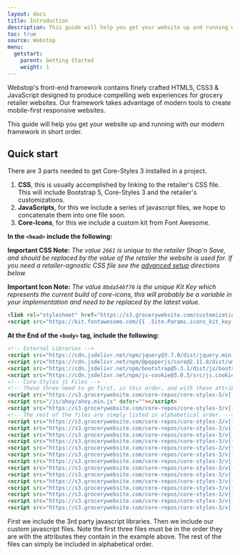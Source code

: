 ```yaml
---
layout: docs
title: Introduction
description: This guide will help you get your website up and running with our modern framework in short order.
toc: true
source: Webstop
menu:
  getstart:
    parent: Getting Started
    weight: 1
---
```


Webstop's front-end framework contains finely crafted HTML5, CSS3 & JavaScript designed to produce compelling web experiences for grocery retailer websites. Our framework takes advantage of modern tools to create mobile-first responsive websites.

This guide will help you get your website up and running with our modern framework in short order.

## Quick start

There are 3 parts needed to get Core-Styles 3 installed in a project.

1. **CSS**, this is usually accomplished by linking to the retailer's CSS file. This will include Bootstrap 5, Core-Styles 3 and the retailer's customizations.
2. **JavaScripts**, for this we include a series of javascript files, we hope to concatenate them into one file soon.
3. **Core-Icons**, for this we include a custom kit from Font Awesome.

**In the `<head>` include the following:**
 
**Important CSS Note:** _The value `2661` is unique to the retailer Shop'n Save, and should be replaced by the value of the retailer the website is used for. If you need a retailer-agnostic CSS file see the [advanced setup](#advanced-setup) directions below._

**Important Icon Note:** _The value `8bda546f76` is the unique Kit Key which represents the current build of core-icons, this will probably be a variable in your implementation and need to be replaced by the latest value._

```html
<link rel="stylesheet" href="https://s3.grocerywebsite.com/customizations_v2/retailer_2661/stylesheets/retailer_2661.css">
<script src="https://kit.fontawesome.com/{{ .Site.Params.icons_kit_key }}.js" crossorigin="anonymous"></script>
```
**At the End of the `<body>` tag, include the following:**

```html
<!-- External Libraries -->
<script src="https://cdn.jsdelivr.net/npm/jquery@3.7.0/dist/jquery.min.js"></script>
<script src="https://cdn.jsdelivr.net/npm/@popperjs/core@2.11.8/dist/umd/popper.min.js" crossorigin="anonymous"></script>
<script src="https://cdn.jsdelivr.net/npm/bootstrap@5.3.1/dist/js/bootstrap.min.js" crossorigin="anonymous"></script>
<script src="https://cdn.jsdelivr.net/npm/js-cookie@3.0.5/src/js.cookie.min.js"></script>
<!-- Core-Styles jS Files -->
<!-- These three need to go first, in this order, and with these attributes. -->
<script src="https://s3.grocerywebsite.com/core-repos/core-styles-3/v{{ .Site.Params.current_version }}/dist/core-styles/js/config.js"></script>
<script src="/js/ahoy/ahoy.min.js" defer=""></script>
<script src="https://s3.grocerywebsite.com/core-repos/core-styles-3/v{{ .Site.Params.current_version }}/dist/core-styles/js/aye.js" type="module"></script>
<!-- The rest of the files are simply listed in alphabetical order. -->
<script src="https://s3.grocerywebsite.com/core-repos/core-styles-3/v{{ .Site.Params.current_version }}/dist/core-styles/js/ajax-form.js"></script>
<script src="https://s3.grocerywebsite.com/core-repos/core-styles-3/v{{ .Site.Params.current_version }}/dist/core-styles/js/ajax-load.js"></script>
<script src="https://s3.grocerywebsite.com/core-repos/core-styles-3/v{{ .Site.Params.current_version }}/dist/core-styles/js/ajax-modal.js"></script>
<script src="https://s3.grocerywebsite.com/core-repos/core-styles-3/v{{ .Site.Params.current_version }}/dist/core-styles/js/bootstrap-data-attributes.js"></script>
<script src="https://s3.grocerywebsite.com/core-repos/core-styles-3/v{{ .Site.Params.current_version }}/dist/core-styles/js/btn-disabled.js"></script>
<script src="https://s3.grocerywebsite.com/core-repos/core-styles-3/v{{ .Site.Params.current_version }}/dist/core-styles/js/checkbox-selector.js"></script>
<script src="https://s3.grocerywebsite.com/core-repos/core-styles-3/v{{ .Site.Params.current_version }}/dist/core-styles/js/circular-cookies.js"></script>
<script src="https://s3.grocerywebsite.com/core-repos/core-styles-3/v{{ .Site.Params.current_version }}/dist/core-styles/js/filter-search.js"></script>
<script src="https://s3.grocerywebsite.com/core-repos/core-styles-3/v{{ .Site.Params.current_version }}/dist/core-styles/js/form-toggles.js"></script>
<script src="https://s3.grocerywebsite.com/core-repos/core-styles-3/v{{ .Site.Params.current_version }}/dist/core-styles/js/locate.js"></script>
<script src="https://s3.grocerywebsite.com/core-repos/core-styles-3/v{{ .Site.Params.current_version }}/dist/core-styles/js/public.js"></script>
<script src="https://s3.grocerywebsite.com/core-repos/core-styles-3/v{{ .Site.Params.current_version }}/dist/core-styles/js/search.js"></script>
<script src="https://s3.grocerywebsite.com/core-repos/core-styles-3/v{{ .Site.Params.current_version }}/dist/core-styles/js/shopping-list-power-bar.js"></script>
<script src="https://s3.grocerywebsite.com/core-repos/core-styles-3/v{{ .Site.Params.current_version }}/dist/core-styles/js/tags.js"></script>
```

First we include the 3rd party javascript libraries. Then we include our custom javascript files. 
Note the first three files must be in the order they are with the attributes they contain in the example above. 
The rest of the files can simply be included in alphabetical order.

